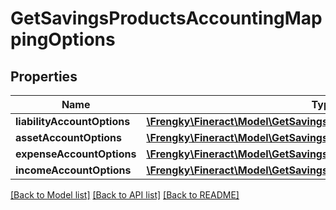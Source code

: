 # GetSavingsProductsAccountingMappingOptions

## Properties
Name | Type | Description | Notes
------------ | ------------- | ------------- | -------------
**liabilityAccountOptions** | [**\Frengky\Fineract\Model\GetSavingsProductsLiabilityAccountOptions[]**](GetSavingsProductsLiabilityAccountOptions.md) |  | [optional] 
**assetAccountOptions** | [**\Frengky\Fineract\Model\GetSavingsProductsAssetAccountOptions[]**](GetSavingsProductsAssetAccountOptions.md) |  | [optional] 
**expenseAccountOptions** | [**\Frengky\Fineract\Model\GetSavingsProductsExpenseAccountOptions[]**](GetSavingsProductsExpenseAccountOptions.md) |  | [optional] 
**incomeAccountOptions** | [**\Frengky\Fineract\Model\GetSavingsProductsIncomeAccountOptions[]**](GetSavingsProductsIncomeAccountOptions.md) |  | [optional] 

[[Back to Model list]](../../README.md#documentation-for-models) [[Back to API list]](../../README.md#documentation-for-api-endpoints) [[Back to README]](../../README.md)

